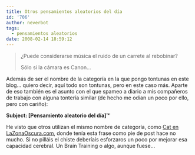 ```yaml
---
title: Otros pensamientos aleatorios del día
id: '706'
author: neverbot
tags:
  - pensamientos aleatorios
date: 2008-02-14 18:59:12
---
```


> ¿Puede considerarse música el ruido de un carrete al rebobinar?
>
> Sólo si la cámara es Canon...

Además de ser el nombre de la categoría en la que pongo tontunas en este blog... quiero decir, aquí todo son tontunas, pero en este caso más. Aparte de eso también es el asunto con el que spameo a diario a mis compañeros de trabajo con alguna tontería similar (de hecho me odian un poco por ello, pero con cariño):

**Subject: \[Pensamiento aleatorio del día\]™**

He visto que otros utilizan el mismo nombre de categoría, como [Cat en LaZonaOscura.com](http://lazonaoscura.com/drupal/?q=node/1534), donde tenía esta frase como pie de post hace no mucho. Si no pilláis el chiste deberíais esforzaros un poco por mejorar esa capacidad cerebral. Un Brain Training o algo, aunque fuese...
